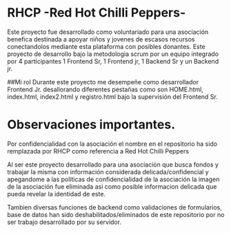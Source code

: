 # RHCP -Red Hot Chilli Peppers-
Este proyecto fue desarrollado como voluntariado para una asociación benefica destinada a apoyar niños y jovenes de escasos recursos conectandolos mediante esta plataforma con posibles donantes.
Este proyecto de desarrollo bajo la metodologia scrum por un equipo integrado por 4 participantes 1 Frontend Sr, 1 Frontend jr, 1 Backend Sr y un Backend jr.

##Mi rol
Durante este proyecto me desempeñe como desarrollador Frontend Jr. desallorando diferentes pestañas como son HOME.html, index.html, index2.html y registro.html bajo la supervisión del Frontend Sr.

# Observaciones importantes.
Por confidencialidad con la asociación el nombre en el repositorio ha sido remplazada por RHCP como referencia a Red Hot Chilli Peppers

Al ser este proyecto desarrollado para una asociación  que busca fondos y trabajar la misma con información considerada delicada/confidencial y apegandome a las politicas de confidencialidad de la asociación la imagen de la asociación fue eliminada asi como posible informacion delicada que pueda revelar la identidad de este.

Tambien diversas funciones de backend como validaciones de formularios, base de datos han sido deshabilitados/eliminados de este repositorio por no ser trabajo desarrollado por su servidor.
